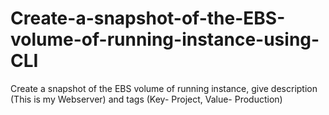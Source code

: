 # Create-a-snapshot-of-the-EBS-volume-of-running-instance-using-CLI
Create a snapshot of the EBS volume of running instance, give description (This is my  Webserver) and tags (Key- Project, Value- Production)
